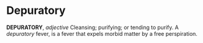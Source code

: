 # Depuratory

**DEPURATORY**, _adjective_ Cleansing; purifying; or tending to purify. A _depuratory_ fever, is a fever that expels morbid matter by a free perspiration.